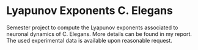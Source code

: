 # Lyapunov Exponents C. Elegans
 Semester project to compute the Lyapunov exponents associated to neuronal dynamics of C. Elegans. More details can be found in my report. The used experimental data is available upon reasonable request.
